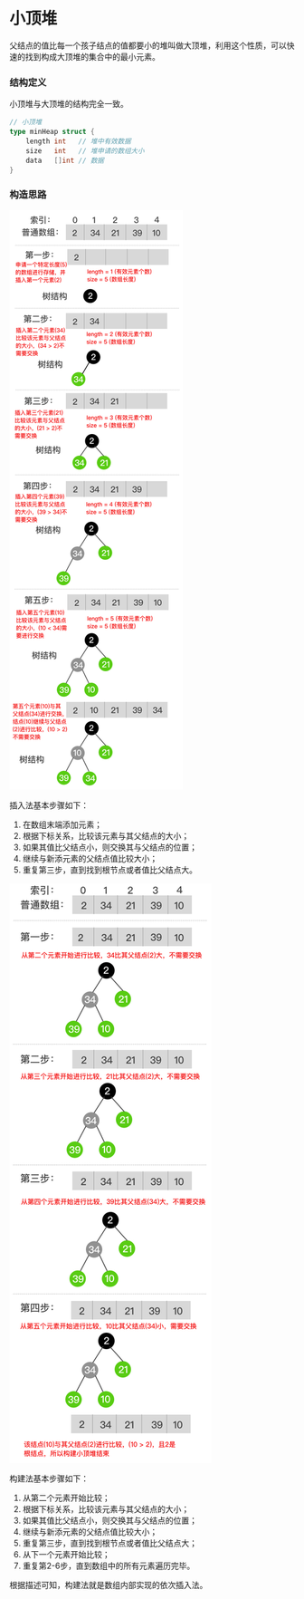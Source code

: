 # 小顶堆

父结点的值比每一个孩子结点的值都要小的堆叫做大顶堆，利用这个性质，可以快速的找到构成大顶堆的集合中的最小元素。

### 结构定义

小顶堆与大顶堆的结构完全一致。

```go
// 小顶堆
type minHeap struct {
	length int   // 堆中有效数据
	size   int   // 堆申请的数组大小
	data   []int // 数据
}
```

### 构造思路

![heap_min_insert](./img/heap_min_insert.jpg)

插入法基本步骤如下：
1. 在数组末端添加元素；
2. 根据下标关系，比较该元素与其父结点的大小；
3. 如果其值比父结点小，则交换其与父结点的位置；
4. 继续与新添元素的父结点值比较大小；
5. 重复第三步，直到找到根节点或者值比父结点大。

![heap_min_build](./img/heap_min_build.jpg)

构建法基本步骤如下：
1. 从第二个元素开始比较；
2. 根据下标关系，比较该元素与其父结点的大小；
3. 如果其值比父结点小，则交换其与父结点的位置；
4. 继续与新添元素的父结点值比较大小；
5. 重复第三步，直到找到根节点或者值比父结点大；
6. 从下一个元素开始比较；
7. 重复第2-6步，直到数组中的所有元素遍历完毕。

根据描述可知，构建法就是数组内部实现的依次插入法。
